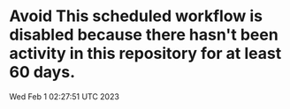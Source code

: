 # Avoid This scheduled workflow is disabled because there hasn't been activity in this repository for at least 60 days.
Wed Feb  1 02:27:51 UTC 2023
